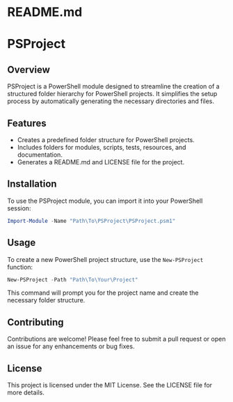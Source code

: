 # README.md

# PSProject

## Overview
PSProject is a PowerShell module designed to streamline the creation of a structured folder hierarchy for PowerShell projects. It simplifies the setup process by automatically generating the necessary directories and files.

## Features
- Creates a predefined folder structure for PowerShell projects.
- Includes folders for modules, scripts, tests, resources, and documentation.
- Generates a README.md and LICENSE file for the project.

## Installation
To use the PSProject module, you can import it into your PowerShell session:

```powershell
Import-Module -Name "Path\To\PSProject\PSProject.psm1"
```

## Usage
To create a new PowerShell project structure, use the `New-PSProject` function:

```powershell
New-PSProject -Path "Path\To\Your\Project"
```

This command will prompt you for the project name and create the necessary folder structure.

## Contributing
Contributions are welcome! Please feel free to submit a pull request or open an issue for any enhancements or bug fixes.

## License
This project is licensed under the MIT License. See the LICENSE file for more details.